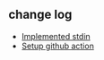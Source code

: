 ## change log
- [Implemented stdin](https://github.com/omurakazuaki/brainfuck-interpreter/commit/3b18aadf8c9fbd877b9bc7e985bedbce0b73bbe2)
- [Setup github action](https://github.com/omurakazuaki/brainfuck-interpreter/commit/b95cc61480375debd6f53010147967633f5fb423)
